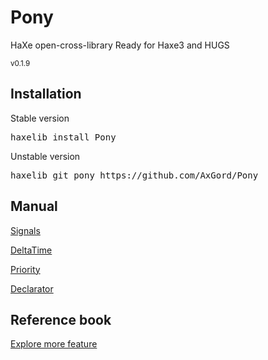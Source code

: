 <h1>Pony</h1>
HaXe open-cross-library
Ready for Haxe3 and HUGS
<p><small>v0.1.9</small></p>

<h2>Installation</h2>
<p>Stable version</p>
<pre>haxelib install Pony</pre>
<p>Unstable version</p>
<pre>haxelib git pony https://github.com/AxGord/Pony</pre>

<h2>Manual</h2>
<p><a href="http://axgord.github.io/Pony/#signals">Signals</a></p>
<p><a href="http://axgord.github.io/Pony/#deltatime">DeltaTime</a></p>
<p><a href="http://axgord.github.io/Pony/#priority">Priority</a></p>
<p><a href="http://axgord.github.io/Pony/#declarator">Declarator</a></p>

<h2>Reference book</h2>
<p><a href="http://axgord.github.io/Pony/docs">Explore more feature</a></p>
